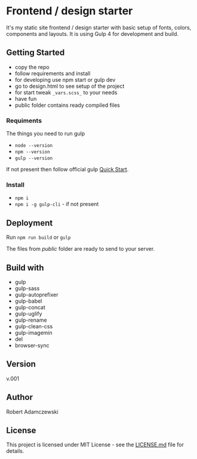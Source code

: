 # Frontend / design starter

It's my static site frontend / design starter with basic setup of fonts, colors, components and layouts. It is using Gulp 4 for development and build.

## Getting Started

- copy the repo
- follow requirements and install
- for developing use npm start or gulp dev
- go to design.html to see setup of the project
- for start tweak `_vars.scss_` to your needs
- have fun
- public folder contains ready compiled files

### Requiments

The things you need to run gulp

- `node --version`
- `npm --version`
- `gulp --version`

If not present then follow official gulp [Quick Start](https://gulpjs.com/docs/en/getting-started/quick-start).

### Install

- `npm i`
- `npm i -g gulp-cli` - if not present

## Deployment

Run `npm run build` or `gulp`

The files from _public_ folder are ready to send to your server.

## Build with

- gulp
- gulp-sass
- gulp-autoprefixer
- gulp-babel
- gulp-concat
- gulp-uglify
- gulp-rename
- gulp-clean-css
- gulp-imagemin
- del
- browser-sync

## Version

v.001

## Author

Robert Adamczewski

## License

This project is licensed under MIT License - see the [LICENSE.md](./LICENSE.md) file for details.
